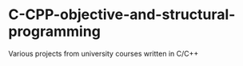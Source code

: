 # C-CPP-objective-and-structural-programming
Various projects from university courses written in C/C++
